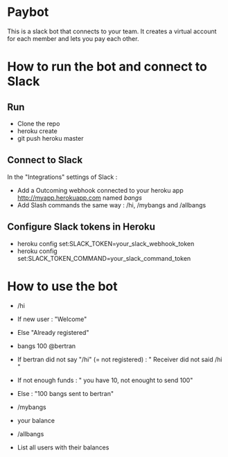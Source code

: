 # Paybot

This is a slack bot that connects to your team. 
It creates a virtual account for each member and lets you pay each other.

# How to run the bot and connect to Slack
## Run
- Clone the repo
- heroku create
- git push heroku master

## Connect to Slack
In the "Integrations" settings of Slack : 
- Add a Outcoming webhook connected to your heroku app http://myapp.herokuapp.com named _bangs_
- Add Slash commands the same way : /hi, /mybangs and /allbangs

## Configure Slack tokens in Heroku
- heroku config set:SLACK_TOKEN=your_slack_webhook_token
- heroku config set:SLACK_TOKEN_COMMAND=your_slack_command_token

# How to use the bot

- /hi

 - If new user : "Welcome"

 - Else "Already registered"

- bangs 100 @bertran

 - If bertran did not say "/hi" (= not registered) : " Receiver did not said /hi "

 - If not enough funds : " you have 10, not enought to send 100"

 - Else : "100 bangs sent to bertran"

- /mybangs

 - your balance

- /allbangs

 - List all users with their balances
